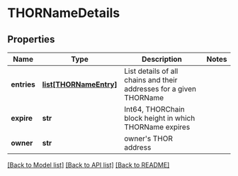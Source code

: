 # THORNameDetails

## Properties
Name | Type | Description | Notes
------------ | ------------- | ------------- | -------------
**entries** | [**list[THORNameEntry]**](THORNameEntry.md) | List details of all chains and their addresses for a given THORName | 
**expire** | **str** | Int64, THORChain block height in which THORName expires | 
**owner** | **str** | owner&#x27;s THOR address | 

[[Back to Model list]](../README.md#documentation-for-models) [[Back to API list]](../README.md#documentation-for-api-endpoints) [[Back to README]](../README.md)

